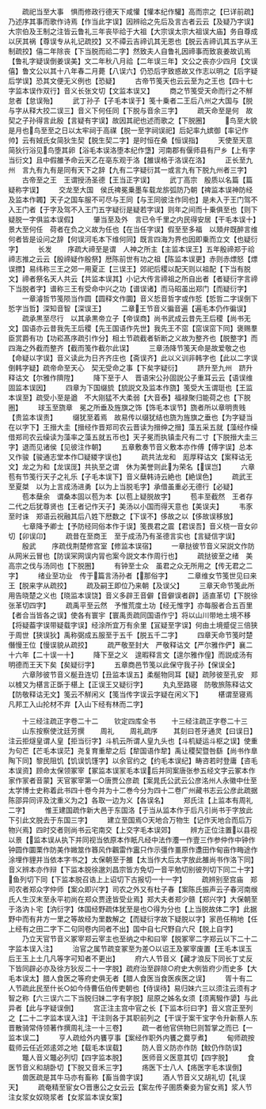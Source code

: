 <!-- { "loadSidebar": true } -->
　　疏祀当至大事　惧而修政行德天下咸懽【懽本纪作驩】高而宗之【巳详前疏】乃述序其事而歌作诗焉【作当此字误】因辨祫之先后及言古者云云【及疑乃字误】大宗伯及王制之注皆云鲁礼三年丧毕祫于大祖【大宗误太宗大祖误大庙】务自尊成以厌其祸【尊误专从礼记疏挍】又不禫云吉禘讥其无恩也【脱云吉禘讥其五字从王制疏挍】僖二年除丧【下当脱而祫二字】然致夫人自鲁礼因禘事而致哀姜故讥焉【鲁礼字疑误倒姜误美】文二年秋八月祫【二年误三年】文公之丧亦少四月【文误僖】鲁文公以其十八年春二月薨【八误六】仍恐后字致惑故又作志以明之【后字疑后学误】恐其文便无义例也【恐疑】
　　古帝节笺天也云云至为之王也【四十七字监本误作双行】音义长张文切【文监本误又】
　　商之节笺受天命而行之不觧怠者【怠误殆】
　　武丁孙子【子毛本误于】笺十乗者二王后八州之大国与【脱与字从释大挍二误三】音义下何任同【下脱与音余三字】
　　疏天命至是何　故契之子孙得言此殷【言疑有字误】故因其祀也述而歌之【下脱圈】
　　鸟至大貌　是月也鸟至至之日以太牢祠于高禖【脱一至字祠误祀】后妃率九嫔御【率记作帅】云有娀氏女简狄生契【脱生契二字】是时恒在桑【恒误指】
　　天使至天意　简狄行浴见鸟堕其卵【浴毛本误洛堕本纪作墯】河南郡有偃师县有尸乡【上有字当衍文】且中假雒予命云天乙在亳东观于洛【雒误格于洛误在洛】
　　正长至九州　言九有九有是同有天下之辞【九有二字疑衍其一或言九有下脱九州者三字】
　　古帝至之王　王谓授汤圣德【王当正字误】
　　武丁高宗　殷质以名篇【篇疑称字误】
　　交龙至大国　侯氏禆冕乗墨车载龙旂弧防乃朝【禆监本误神防经及监本作韣】天子之国车服不可尽与王同【与王同彼注作同也】是未入于王门驾不入王门者【于字及驾不入王门五字疑衍是疑若字误】则年之间而十乗俱至也【则下疑脱一字俱监本误假】
　　肇当至及外　言已令千里之内民得安居【干毛本误十】景大至何任　荷者在负之义故为任也【在当任字误】假至至多福　以頍弁既醉言维何者皆是设问之辞【何误河毛本下维何同】既言四海为界也因即乗而立文【也疑衍字】
　　长发
　　序疏大禘至是谓　人神之所主【主监本误王】五年殷禘郑于祫禘志推之云云【殷禘疑作殷祭】厯陈前世有功之祖【陈监本误更】赤则赤熛怒【熛误摽】易纬称三王之郊一用夏正【三误王】郊祀后稷以配天则以祖配【下当有脱文】禘者祭名天人共云【共监本误其】小记大传言禘祖之所自出者【者疑衍字言禘下当脱者字】谱称三王有受命中兴之功【谱误诸】而马昭虽出郑门【而疑衍字】
　　一章濬哲节笺陨当作圆【圆释文作圜】音义悊音哲字或作悊【悊哲二字误倒下悊字当哲】深知音智【深误王】
　　二章王节音义徧音遍【遍毛本仍作徧误】
　　疏承黒至尽行　以其承黒帝立子【帝误商】尚书武成云昔先王后稷【尚书无文】国语亦云昔我先王后稷【先王国语作先世】我先王不窋【窋误窋下同】褒赐羣臣赏爵有功【功崧髙序疏引作分】相土节疏截者斩断之义故为整齐也【脱整字】而四海之外截而整齐【截而笺作截尔此误】
　　三章汤降节笺天命是故爱敬之也【命疑以字误】音义读此为日齐齐庄也【斋误齐】此以义训非韩字也【此以二字误倒韩字疑】疏帝命至天心　契无受命之事【下矣字疑衍】
　　跻升至九州　跻升释诂文【尔雅作隮陞】
　　降下至于人　晋语宋公孙固説公子重耳云云【语误维固监本误因】
　　四章为下国缀旈【旈説文及监本作旒】笺受大玉谓珽也【王监本误至】疏受小至是遒　不大刚猛不大柔弱【大音泰】福禄聚归能荷之也【下脱圏】
　　球玉至旒章　冕之所垂及旌旗之饰【饰毛本误节】旒者所以章明贵贱【贵监本误责】
　　缀犹至着焉　故易传以缀犹结也旒为旌旗之垂也【为字疑当在以字下】王搢大圭【搢经作晋郑司农云晋读为搢绅之搢】藻五采五就【藻经作缲借郑司农云缲读为藻率之藻五就五帀也】天子冕而执镇圭尺有二寸【下脱搢大圭三字】退而见诸侯【见彼注作朝】
　　五章敷奏节音义敷本亦作傅【傅字误】总本又作骏【骏通志堂本作□疑緵字误也】
　　疏共法龙和　厖厚释诂文【案释诂无文】龙之为和【龙误厐】共执至之谓　休为美誉则此为荣名【误岂】
　　六章苞有节笺行天子之礼乐【子毛本误下】音义蘖韩诗云絶也【絶误色】
　　疏武王至夏桀　以为上言成汤进勇【以为上当脱毛字】承借虽重必无德行【必疑】
　　苞本蘖余　谓桑本固以苞为本【以苞上疑脱故字】
　　苞丰至截然　王者存二代之后犹尊贤也【王者记作天子】美汤以小国而得天意也【美误夫】
　　韦豕至时诛　郑语云祝融其后八姓下厯数之【下误不】侈故之以【侈故误移放】
　　七章降予卿士【予防经同俗本作于误】笺畏君之震【君误吾】音义桡一音女卯切【卯误卬】
　　疏昔在至商王　至于成汤乃有圣德言实也【言疑信字误】
　　殷武
　　序疏伐荆楚修宫室【修监本误宿】
　　一章挞彼节音义罙説文作防从网米云冒也【防误冞网误内冐也案今説文本作周行也】
　　疏挞彼至之绪　美高宗之伐与汤同也【下脱圈】
　　有钟至士众　虽君之众无所用之【传无君之二字】
　　绪业至功业　传于篇言汤孙者【那俗字】
　　二章维女节笺世见曰来王【脱来字从疏挍】
　　疏及嗣王即位乃来朝【及误父】
　　三章天命节笺此所用告晓楚之义也【晓监本误饶】音义多辟王音僻【音僻误者辟】适直革切【下脱徐张革切四字】
　　疏禹平至云然　予惟荒度土功【经无惟字】亦每服者合五百里【者合当皆各之误】使各有寰宇【寰禹贡疏同国语作宁】将以山川带地土境不移【将疑葢字误带疑载字误】经涂所宜万有余里【冝疑至字误】何由土境蹙促三倍狭于周世【狭误狄】禹称弼成五服至于五千【脱五千二字】
　　四章天命节笺时楚僭慢王位【慢误貌从疏挍】
　　疏严敬至封大　严敬释诂文【严尔雅作俨】襄二十六年【二十误一十】
　　降下至之义　遑暇释言文【遑尔雅作偟】而説成汤有明德而王天下矣【矣疑衍字】
　　五章商邑节笺以此保守我子孙【保误全】
　　六章陟彼节音义梴丑连切【丑监本误五】柔梴物同耳【疑】疏陟彼至孔安　郑以榩又为椹言正斲于椹上【正误王又疑衍字】
　　丸丸至路寝　防敬旅陈释诂文【防敬释诂无文】笺云不觧闲义【笺当传字误云字疑在闲义下】
　　椹谓至寝焉　凡邦工入山抡材不弃【入山下经有林而二字】



　　十三经注疏正字卷二十二
　　钦定四库全书
　　十三经注疏正字卷二十三
　　山东按察使沈廷芳撰
　　周礼
　　周礼疏序
　　其刻曰苍牙通灵【曰误日】注云拒燧皇谓人皇【拒当衍字】斗机云所谓人皇九头也【斗机疑运斗枢之误】使重为句芒【芒毛本误茫】尧复育重犂之后【犂国语作犂】禹让稷契暨咎繇【尚书作臯陶下同】黎民阻饥【饥误饥馑字】以余官约之【约毛本误纪】畴咨若时登庸【咨毛本误资】顾命太保领冢宰【冢监本误冡毛本误后并同案唐张参五经文字云冢本作家作冡者音蒙】天官冢宰第一○唐贾公彦疏【案晁氏公武云公彦洺州人永徽中仕至太学博士史称着此书四十卷今并为十二巻今分为四十二卷广州藏书志云公彦此疏据陈邵异同评及沈重义为之】各取一边为义【各误名】
　　郑氏注【上监本有周礼二字】
　　惟王建国疏作新大邑于东国洛【于当从监本作于后凡引尚书于字放此下引此文脱去于东国三字】
　　建立至国焉○天地合万物生【记作天地合而后万物兴焉】四时交者则尚书云宅南交【上交字毛本误郊】
　　辨方正位注置以县视以景【监本误从执下并同视当依原本作眂凡经中法作灋一作壹三作参仲作中钟作钟圆作圜栗作防美作媺筮作簭风作飌雷作靁只作示彊作畺原作邍田作甸亩作畮途作涂埋作貍并当依本字书之】太保朝至于雒【太当作大后太字放此雒尚书作洛下同】音义辨本亦作辩【下监本脱徐邈刘昌宗皆方免切一音平勉切别彼列切下同二十字】鱼列切下同【下监本脱召诰上上诏切下古报切一十一字】
　　疏辨别至宫庙　郑司农者郑众字仲师【案众即兴字】司农之外又有杜子春【案陈氏振声云子春河南缑氏人生汉末至永平初尚在郑众贾逹皆受业焉】郑大夫者郑少赣【郑兴字】大保朝至于洛汭卜宅【汭衍字】体国经野疏体犹至是也○得为分也【上当脱故体二字】此据野中而有井方一里之等故经为里数解之【而疑衍字故下疑脱以字】家邑任稍地【任上经有之田二字下二句同卷内同者不出】国中自七尺野自六尺【脱上自字】
　　乃立天官节音义冢宰郑云宰主也至纳之中和曰宰【脱冢宰二字郑云以下二十二字监本误入注】
　　治官之属节疏变冢至为差○以诏王及冢宰废置【王毛本误玉后王玉上土几凡等字可知者不更出】
　　府六人节音义【藏才浪反下同长丁丈反下皆同辟必亦及徐方狄反二十一字脱】疏府治至辟除○府史大例皆府少而史多【大毛本误太】腊人食医之等府史俱无者【腊人食医当食医疾医之误】
　　胥十有二人节疏此民至什长○如今侍曹伍伯传吏朝也【侍误待】易归妹六三以须注云须有才智之称【六三误六二下当脱归妹二字有字脱】屈原之姊名女须【须离驋作嬃】与此异者【此与字疑误倒】
　　宫正注主宫中官之长【下监本衍曰字】音义宫正至列之【二十二字监本误入注】干注则各于其职前列之【干误于案干宝字令升新蔡人东晋散骑常侍领著作撰周礼注一十三卷】
　　疏一者他官供物巳则暂掌之而已【一监本误二】
　　亨人疏给外内饔亨事【案经作职外内饔之爨亨煮】
　　甸师疏按载师云任近郊逺郊之地【载毛本误载】
　　防人音义防亦作防【魰仍作防误】
　　鼈人音义鼈必列切【四字监本脱】
　　医师音义医意其切【四字脱】
　　食医节音义和胡卧切【下脱又音禾三字】
　　疡医下士八人【疡医字毛本误倒】
　　兽医疏是其牛马亦有畜称【畜当兽字误】
　　酒人节音义又胡礼切【礼误天】
　　疏奄精至宦女○晋惠公之女云云【案左传子圉质秦妾为宦女焉】浆人节注女浆女奴晓浆者【女浆监本误女案】
